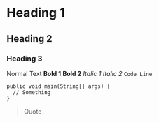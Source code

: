 # Heading 1
## Heading 2
### Heading 3
Normal Text
__Bold 1__
**Bold 2**
_Italic 1_
*Italic 2*
`Code Line `
```
public void main(String[] args) {
  // Something
}
```
> Quote
